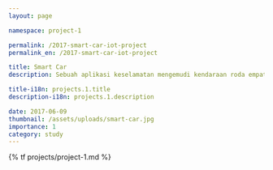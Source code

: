 ```yaml
---
layout: page

namespace: project-1

permalink: /2017-smart-car-iot-project
permalink_en: /2017-smart-car-iot-project

title: Smart Car
description: Sebuah aplikasi keselamatan mengemudi kendaraan roda empat

title-i18n: projects.1.title
description-i18n: projects.1.description

date: 2017-06-09
thumbnail: /assets/uploads/smart-car.jpg
importance: 1
category: study
---
```


{% tf projects/project-1.md %}
